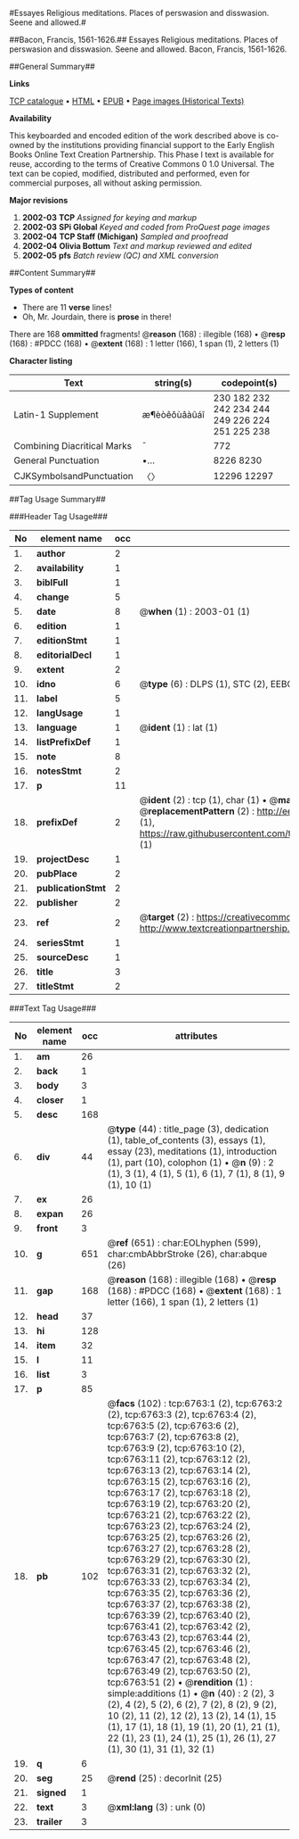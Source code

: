 #Essayes Religious meditations. Places of perswasion and disswasion. Seene and allowed.#

##Bacon, Francis, 1561-1626.##
Essayes Religious meditations. Places of perswasion and disswasion. Seene and allowed.
Bacon, Francis, 1561-1626.

##General Summary##

**Links**

[TCP catalogue](http://www.ota.ox.ac.uk/tcp/)  • 
[HTML](http://tei.it.ox.ac.uk/tcp/Texts-HTML/free/A01/A01255.html)  • 
[EPUB](http://tei.it.ox.ac.uk/tcp/Texts-EPUB/free/A01/A01255.epub) • 
[Page images (Historical Texts)](https://data.historicaltexts.jisc.ac.uk/view?pubId=eebo-99842133e&pageId=eebo-99842133e-6763-1)

**Availability**

This keyboarded and encoded edition of the
	       work described above is co-owned by the institutions
	       providing financial support to the Early English Books
	       Online Text Creation Partnership. This Phase I text is
	       available for reuse, according to the terms of Creative
	       Commons 0 1.0 Universal. The text can be copied,
	       modified, distributed and performed, even for
	       commercial purposes, all without asking permission.

**Major revisions**

1. __2002-03__ __TCP__ *Assigned for keying and markup*
1. __2002-03__ __SPi Global__ *Keyed and coded from ProQuest page images*
1. __2002-04__ __TCP Staff (Michigan)__ *Sampled and proofread*
1. __2002-04__ __Olivia Bottum__ *Text and markup reviewed and edited*
1. __2002-05__ __pfs__ *Batch review (QC) and XML conversion*

##Content Summary##

**Types of content**

  * There are 11 **verse** lines!
  * Oh, Mr. Jourdain, there is **prose** in there!

There are 168 **ommitted** fragments! 
 @__reason__ (168) : illegible (168)  •  @__resp__ (168) : #PDCC (168)  •  @__extent__ (168) : 1 letter (166), 1 span (1), 2 letters (1)

**Character listing**


|Text|string(s)|codepoint(s)|
|---|---|---|
|Latin-1 Supplement|æ¶èòêôùâàûáî|230 182 232 242 234 244 249 226 224 251 225 238|
|Combining             Diacritical Marks|̄|772|
|General Punctuation|•…|8226 8230|
|CJKSymbolsandPunctuation|〈〉|12296 12297|

##Tag Usage Summary##

###Header Tag Usage###

|No|element name|occ|attributes|
|---|---|---|---|
|1.|__author__|2||
|2.|__availability__|1||
|3.|__biblFull__|1||
|4.|__change__|5||
|5.|__date__|8| @__when__ (1) : 2003-01 (1)|
|6.|__edition__|1||
|7.|__editionStmt__|1||
|8.|__editorialDecl__|1||
|9.|__extent__|2||
|10.|__idno__|6| @__type__ (6) : DLPS (1), STC (2), EEBO-CITATION (1), PROQUEST (1), VID (1)|
|11.|__label__|5||
|12.|__langUsage__|1||
|13.|__language__|1| @__ident__ (1) : lat (1)|
|14.|__listPrefixDef__|1||
|15.|__note__|8||
|16.|__notesStmt__|2||
|17.|__p__|11||
|18.|__prefixDef__|2| @__ident__ (2) : tcp (1), char (1)  •  @__matchPattern__ (2) : ([0-9\-]+):([0-9IVX]+) (1), (.+) (1)  •  @__replacementPattern__ (2) : http://eebo.chadwyck.com/downloadtiff?vid=$1&page=$2 (1), https://raw.githubusercontent.com/textcreationpartnership/Texts/master/tcpchars.xml#$1 (1)|
|19.|__projectDesc__|1||
|20.|__pubPlace__|2||
|21.|__publicationStmt__|2||
|22.|__publisher__|2||
|23.|__ref__|2| @__target__ (2) : https://creativecommons.org/publicdomain/zero/1.0/ (1), http://www.textcreationpartnership.org/docs/. (1)|
|24.|__seriesStmt__|1||
|25.|__sourceDesc__|1||
|26.|__title__|3||
|27.|__titleStmt__|2||


###Text Tag Usage###

|No|element name|occ|attributes|
|---|---|---|---|
|1.|__am__|26||
|2.|__back__|1||
|3.|__body__|3||
|4.|__closer__|1||
|5.|__desc__|168||
|6.|__div__|44| @__type__ (44) : title_page (3), dedication (1), table_of_contents (3), essays (1), essay (23), meditations (1), introduction (1), part (10), colophon (1)  •  @__n__ (9) : 2 (1), 3 (1), 4 (1), 5 (1), 6 (1), 7 (1), 8 (1), 9 (1), 10 (1)|
|7.|__ex__|26||
|8.|__expan__|26||
|9.|__front__|3||
|10.|__g__|651| @__ref__ (651) : char:EOLhyphen (599), char:cmbAbbrStroke (26), char:abque (26)|
|11.|__gap__|168| @__reason__ (168) : illegible (168)  •  @__resp__ (168) : #PDCC (168)  •  @__extent__ (168) : 1 letter (166), 1 span (1), 2 letters (1)|
|12.|__head__|37||
|13.|__hi__|128||
|14.|__item__|32||
|15.|__l__|11||
|16.|__list__|3||
|17.|__p__|85||
|18.|__pb__|102| @__facs__ (102) : tcp:6763:1 (2), tcp:6763:2 (2), tcp:6763:3 (2), tcp:6763:4 (2), tcp:6763:5 (2), tcp:6763:6 (2), tcp:6763:7 (2), tcp:6763:8 (2), tcp:6763:9 (2), tcp:6763:10 (2), tcp:6763:11 (2), tcp:6763:12 (2), tcp:6763:13 (2), tcp:6763:14 (2), tcp:6763:15 (2), tcp:6763:16 (2), tcp:6763:17 (2), tcp:6763:18 (2), tcp:6763:19 (2), tcp:6763:20 (2), tcp:6763:21 (2), tcp:6763:22 (2), tcp:6763:23 (2), tcp:6763:24 (2), tcp:6763:25 (2), tcp:6763:26 (2), tcp:6763:27 (2), tcp:6763:28 (2), tcp:6763:29 (2), tcp:6763:30 (2), tcp:6763:31 (2), tcp:6763:32 (2), tcp:6763:33 (2), tcp:6763:34 (2), tcp:6763:35 (2), tcp:6763:36 (2), tcp:6763:37 (2), tcp:6763:38 (2), tcp:6763:39 (2), tcp:6763:40 (2), tcp:6763:41 (2), tcp:6763:42 (2), tcp:6763:43 (2), tcp:6763:44 (2), tcp:6763:45 (2), tcp:6763:46 (2), tcp:6763:47 (2), tcp:6763:48 (2), tcp:6763:49 (2), tcp:6763:50 (2), tcp:6763:51 (2)  •  @__rendition__ (1) : simple:additions (1)  •  @__n__ (40) : 2 (2), 3 (2), 4 (2), 5 (2), 6 (2), 7 (2), 8 (2), 9 (2), 10 (2), 11 (2), 12 (2), 13 (2), 14 (1), 15 (1), 17 (1), 18 (1), 19 (1), 20 (1), 21 (1), 22 (1), 23 (1), 24 (1), 25 (1), 26 (1), 27 (1), 30 (1), 31 (1), 32 (1)|
|19.|__q__|6||
|20.|__seg__|25| @__rend__ (25) : decorInit (25)|
|21.|__signed__|1||
|22.|__text__|3| @__xml:lang__ (3) : unk (0)|
|23.|__trailer__|3||
